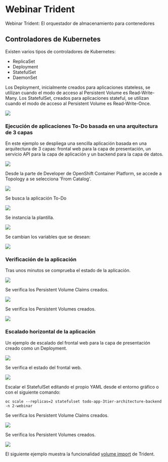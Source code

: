 # Webinar Trident
Webinar Trident: El orquestador de almacenamiento para contenedores

## Controladores de Kubernetes

Existen varios tipos de controladores de Kubernetes:
- ReplicaSet
- Deployment
- StatefulSet
- DaemonSet

Los Deployment, inicialmente creados para aplicaciones stateless, se utilizan cuando el modo de acceso al Persistent Volume es Read-Write-Many. Los StatefulSet, creados para aplicaciones stateful, se utilizan cuando el modo de acceso al Persistent Volume es Read-Write-Once.

<img src="images/deployment_vs_statefulset.png">

### Ejecución de aplicaciones To-Do basada en una arquitectura de 3 capas

En este ejemplo se despliega una sencilla aplicación basada en una arquitectura de 3 capas: frontal web para la capa de presentación, un servicio API para la capa de aplicación y un backend para la capa de datos.

<img src="images/ToDo_app_3tier_architecture.png">

Desde la parte de Developer de OpenShift Container Platform, se accede a Topology a se selecciona 'From Catalog'.

<img src="images/create_todo-app_from_catalog_1.png">

Se busca la aplicación To-Do

<img src="images/create_todo-app_from_catalog_2.png">

Se instancia la plantilla.

<img src="images/create_todo-app_from_catalog_3.png">

Se cambian los variables que se desean:

<img src="images/create_todo-app_from_catalog_4.png">

### Verificación de la aplicación

Tras unos minutos se comprueba el estado de la aplicación.

<img src="images/create_todo-app_from_catalog_5.png">

Se verifica los Persistent Volume Claims creados.

<img src="images/create_todo-app_from_catalog_6.png">

Se verifica los Persistent Volumes creados.

<img src="images/create_todo-app_from_catalog_7.png">

### Escalado horizontal de la aplicación

Un ejemplo de escalado del frontal web para la capa de presentación creado como un Deployment.

<img src="images/scale_app_1.png">

Se verifica el estado del frontal web.

<img src="images/scale_app_2.png">

Escalar el StatefulSet editando el propio YAML desde el entorno gráfico o con el siguiente comando:
```shell
oc scale --replicas=2 statefulset todo-app-3tier-architecture-backend -n 2-webinar
```

Se verifica los Persistent Volume Claims creados.

<img src="images/scale_app_3.png">

Se verifica los Persistent Volumes creados.

<img src="images/scale_app_4.png">


El siguiente ejemplo muestra la funcionalidad [volume import](../4_volume_import/volume_import.md) de Trident.

